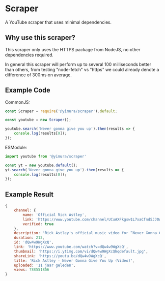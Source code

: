 # Scraper
A YouTube scraper that uses minimal dependencies.

## Why use this scraper?

This scraper only uses the HTTPS package from NodeJS, no other dependencies required.

In general this scraper will perform up to several 100 milliseconds better than others, from testing "node-fetch" vs "https" we could already denote a difference of 300ms on average.

## Example Code

CommonJS:
```js
const Scraper = require('@yimura/scraper').default;

const youtube = new Scraper();

youtube.search('Never gonna give you up').then(results => {
    console.log(results[0]);
});
```

ESModule:
```js
import youtube from '@yimura/scraper'

const yt = new youtube.default();
yt.search('Never gonna give you up').then(results => {
    console.log(results[0]);
});
```

## Example Result

```js
{
    channel: {
        name: 'Official Rick Astley',
        link: 'https://www.youtube.com/channel/UCuAXFkgsw1L7xaCfnd5JJOw',
        verified: true
    },
    description: "Rick Astley's official music video for “Never Gonna Give You Up” Listen to Rick Astley: https://RickAstley.lnk.to/_listenYD Subscribe ...",
    duration: 213,
    id: 'dQw4w9WgXcQ',
    link: 'https://www.youtube.com/watch?v=dQw4w9WgXcQ',
    thumbnail: 'https://i.ytimg.com/vi/dQw4w9WgXcQhqdefault.jpg',
    shareLink: 'https://youtu.be/dQw4w9WgXcQ',
    title: 'Rick Astley - Never Gonna Give You Up (Video)',
    uploaded: '11 jaar geleden',
    views: 788551856
}
```
